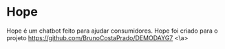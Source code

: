 # Hope
 
Hope é um chatbot feito para ajudar consumidores.
Hope foi criado para o projeto <a>https://github.com/BrunoCostaPrado/DEMODAYG7 <\a>